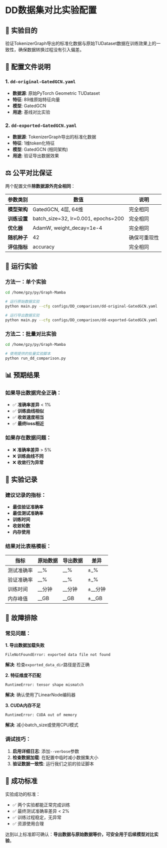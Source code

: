 # DD数据集对比实验配置

## 🎯 实验目的

验证TokenizerGraph导出的标准化数据与原始TUDataset数据在训练效果上的一致性，确保数据转换过程没有引入偏差。

## 📁 配置文件说明

### 1. `dd-original-GatedGCN.yaml`
- **数据源**: 原始PyTorch Geometric TUDataset
- **特征**: 89维原始特征向量
- **模型**: GatedGCN
- **用途**: 基线对比实验

### 2. `dd-exported-GatedGCN.yaml` 
- **数据源**: TokenizerGraph导出的标准化数据
- **特征**: 1维token化特征
- **模型**: GatedGCN (相同架构)
- **用途**: 验证导出数据效果

## ⚖️ 公平对比保证

两个配置文件**除数据源外完全相同**：

| 参数类别 | 数值 | 说明 |
|----------|------|------|
| **模型架构** | GatedGCN, 4层, 64维 | 完全相同 |
| **训练设置** | batch_size=32, lr=0.001, epochs=200 | 完全相同 |
| **优化器** | AdamW, weight_decay=1e-4 | 完全相同 |
| **随机种子** | 42 | 确保可重现性 |
| **评估指标** | accuracy | 完全相同 |

## 🚀 运行实验

### 方法一：单个实验

```bash
cd /home/gzy/py/Graph-Mamba

# 运行原始数据实验
python main.py --cfg configs/DD_comparison/dd-original-GatedGCN.yaml

# 运行导出数据实验  
python main.py --cfg configs/DD_comparison/dd-exported-GatedGCN.yaml
```

### 方法二：批量对比实验

```bash
cd /home/gzy/py/Graph-Mamba

# 使用提供的批量实验脚本
python run_dd_comparison.py
```

## 📊 预期结果

### 如果导出数据完全正确：
- ✅ **准确率差异** < 1%
- ✅ **训练曲线相似**  
- ✅ **收敛速度相当**
- ✅ **最终loss相近**

### 如果存在数据问题：
- ❌ **准确率差异** > 5%
- ❌ **训练曲线不同**
- ❌ **收敛行为异常**

## 📝 实验记录

### 建议记录的指标：
- **最佳验证准确率**
- **最佳测试准确率**  
- **训练时间**
- **收敛轮数**
- **内存使用**

### 结果对比表格模板：

| 指标 | 原始数据 | 导出数据 | 差异 |
|------|----------|----------|------|
| 测试准确率 | __%  | __%  | ±_% |
| 验证准确率 | __%  | __%  | ±_% |
| 训练时间 | __分钟 | __分钟 | ±__分钟 |
| 内存峰值 | __GB | __GB | ±__GB |

## 🔧 故障排除

### 常见问题：

**1. 导出数据加载失败**
```
FileNotFoundError: exported data file not found
```
**解决**: 检查`exported_data_dir`路径是否正确

**2. 特征维度不匹配**  
```
RuntimeError: tensor shape mismatch
```
**解决**: 确认使用了LinearNode编码器

**3. CUDA内存不足**
```
RuntimeError: CUDA out of memory
```
**解决**: 减小batch_size或使用CPU模式

### 调试技巧：

1. **启用详细日志**: 添加`--verbose`参数
2. **检查数据加载**: 在配置中临时减小数据集大小
3. **验证数据一致性**: 运行我们之前的验证脚本

## 🎯 成功标准

实验成功的标准：
- ✅ 两个实验都能正常完成训练
- ✅ 最终测试准确率差异 < 2%  
- ✅ 训练过程稳定，无异常
- ✅ 资源使用合理

达到以上标准即可确认：**导出数据与原始数据等价，可安全用于后续模型对比实验**。
